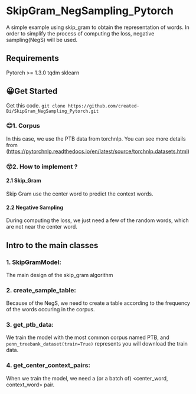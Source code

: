 # SkipGram_NegSampling_Pytorch
A simple example using skip_gram to obtain the representation of words.
In order to simplify the process of computing the loss, negative sampling(NegS) will be used.

## Requirements
Pytorch >= 1.3.0
tqdm
sklearn

## 😀Get Started
Get this code. 
  `git clone https://github.com/created-Bi/SkipGram_NegSampling_Pytorch.git`

### 😊1. Corpus
In this case, we use the PTB data from torchnlp.
  You can see more details from (https://pytorchnlp.readthedocs.io/en/latest/source/torchnlp.datasets.html)
### 😚2. How to implement ?
#### 2.1 Skip_Gram
  Skip Gram use the center word to predict the context words.
#### 2.2 Negative Sampling
  During computing the loss, we just need a few of the random words, which are not near the center word.

## Intro to the main classes
### 1. SkipGramModel: 
 The main design of the skip_gram algorithm
### 2. create_sample_table: 
  Because of the NegS, we need to create a table according to the frequency of the words occuring in the corpus.
### 3. get_ptb_data: 
  We train the model with the most common corpus named PTB, and `penn_treebank_dataset(train=True)` represents you will download the train data.
### 4. get_center_context_pairs:
  When we train the model, we need a (or a batch of) <center_word, context_word> pair. 
